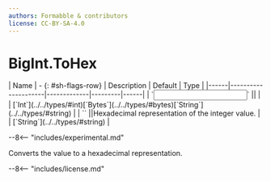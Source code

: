 ```yaml
---
authors: Formabble & contributors
license: CC-BY-SA-4.0
---
```



# BigInt.ToHex

<div class="sh-parameters" markdown="1">
| Name | - {: #sh-flags-row} | Description | Default | Type |
|------|---------------------|-------------|---------|------|
| `<input>` || | | [`Int`](../../types/#int)[`Bytes`](../../types/#bytes)[`String`](../../types/#string) |
| `<output>` ||Hexadecimal representation of the integer value. | | [`String`](../../types/#string) |

</div>

--8<-- "includes/experimental.md"

Converts the value to a hexadecimal representation.

--8<-- "includes/license.md"

